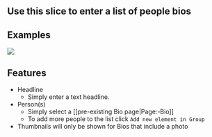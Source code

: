 ## Use this slice to enter a list of people bios

## Examples
![](https://drive.google.com/uc?id=1DmzE-p9YOrvWfpFhGwJK2VLERjEv9K0u)

## Features
- Headline
    - Simply enter a text headline.
- Person(s)
    - Simply select a [[pre-existing Bio page|Page:-Bio]]
    - To add more people to the list click `Add new element in Group`
- Thumbnails will only be shown for Bios that include a photo